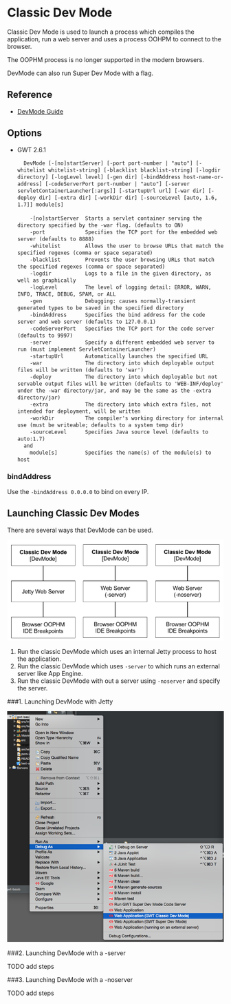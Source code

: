 # Classic Dev Mode
Classic Dev Mode is used to launch a process which compiles the application, 
run a web server and uses a process OOHPM to connect to the browser. 

The OOPHM process is no longer supported in the modern browsers.

DevMode can also run Super Dev Mode with a flag.  


## Reference

* [DevMode Guide](http://www.gwtproject.org/doc/latest/DevGuideCompilingAndDebugging.html)


## Options

* GWT 2.6.1

		DevMode [-[no]startServer] [-port port-number | "auto"] [-whitelist whitelist-string] [-blacklist blacklist-string] [-logdir directory] [-logLevel level] [-gen dir] [-bindAddress host-name-or-address] [-codeServerPort port-number | "auto"] [-server servletContainerLauncher[:args]] [-startupUrl url] [-war dir] [-deploy dir] [-extra dir] [-workDir dir] [-sourceLevel [auto, 1.6, 1.7]] module[s] 
		
		  -[no]startServer  Starts a servlet container serving the directory specified by the -war flag. (defaults to ON)
		  -port             Specifies the TCP port for the embedded web server (defaults to 8888)
		  -whitelist        Allows the user to browse URLs that match the specified regexes (comma or space separated)
		  -blacklist        Prevents the user browsing URLs that match the specified regexes (comma or space separated)
		  -logdir           Logs to a file in the given directory, as well as graphically
		  -logLevel         The level of logging detail: ERROR, WARN, INFO, TRACE, DEBUG, SPAM, or ALL
		  -gen              Debugging: causes normally-transient generated types to be saved in the specified directory
		  -bindAddress      Specifies the bind address for the code server and web server (defaults to 127.0.0.1)
		  -codeServerPort   Specifies the TCP port for the code server (defaults to 9997)
		  -server           Specify a different embedded web server to run (must implement ServletContainerLauncher)
		  -startupUrl       Automatically launches the specified URL
		  -war              The directory into which deployable output files will be written (defaults to 'war')
		  -deploy           The directory into which deployable but not servable output files will be written (defaults to 'WEB-INF/deploy' under the -war directory/jar, and may be the same as the -extra directory/jar)
		  -extra            The directory into which extra files, not intended for deployment, will be written
		  -workDir          The compiler's working directory for internal use (must be writeable; defaults to a system temp dir)
		  -sourceLevel      Specifies Java source level (defaults to auto:1.7)
		and 
		  module[s]         Specifies the name(s) of the module(s) to host

### bindAddress
Use the `-bindAddress 0.0.0.0` to bind on every IP.


## Launching Classic Dev Modes
There are several ways that DevMode can be used.

<img src="images/devmodes.png"/>

1. Run the classic DevMode which uses an internal Jetty process to host the application.
2. Run the classic DevMode which uses `-server` to which runs an external server like App Engine.
3. Run the classic DevMode with out a server using `-noserver` and specify the server. 

###1. Launching DevMode with Jetty

<img src="images/classicdevmode.png" />

###2. Launching DevMode with a -server

TODO add steps

###3. Launching DevMode with a -noserver

TODO add steps